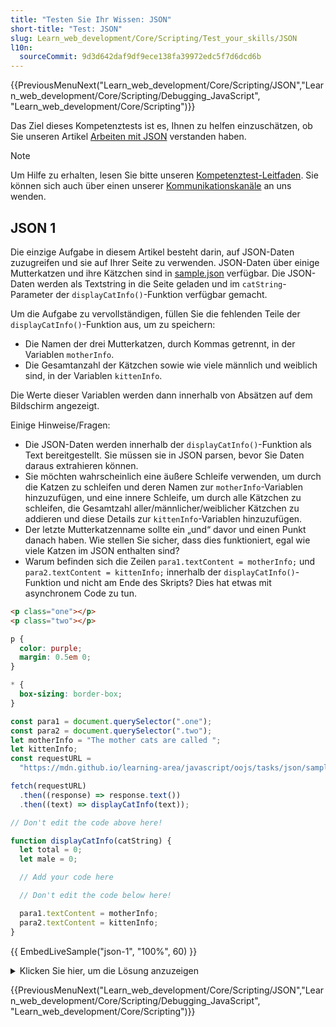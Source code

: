 ```yaml
---
title: "Testen Sie Ihr Wissen: JSON"
short-title: "Test: JSON"
slug: Learn_web_development/Core/Scripting/Test_your_skills/JSON
l10n:
  sourceCommit: 9d3d642daf9df9ece138fa39972edc5f7d6dcd6b
---
```


{{PreviousMenuNext("Learn_web_development/Core/Scripting/JSON","Learn_web_development/Core/Scripting/Debugging_JavaScript", "Learn_web_development/Core/Scripting")}}

Das Ziel dieses Kompetenztests ist es, Ihnen zu helfen einzuschätzen, ob Sie unseren Artikel [Arbeiten mit JSON](/de/docs/Learn_web_development/Core/Scripting/JSON) verstanden haben.

> [!NOTE]
> Um Hilfe zu erhalten, lesen Sie bitte unseren [Kompetenztest-Leitfaden](/de/docs/Learn_web_development#test_your_skills). Sie können sich auch über einen unserer [Kommunikationskanäle](/de/docs/MDN/Community/Communication_channels) an uns wenden.

## JSON 1

Die einzige Aufgabe in diesem Artikel besteht darin, auf JSON-Daten zuzugreifen und sie auf Ihrer Seite zu verwenden. JSON-Daten über einige Mutterkatzen und ihre Kätzchen sind in [sample.json](https://github.com/mdn/learning-area/blob/main/javascript/oojs/tasks/json/sample.json) verfügbar. Die JSON-Daten werden als Textstring in die Seite geladen und im `catString`-Parameter der `displayCatInfo()`-Funktion verfügbar gemacht.

Um die Aufgabe zu vervollständigen, füllen Sie die fehlenden Teile der `displayCatInfo()`-Funktion aus, um zu speichern:

- Die Namen der drei Mutterkatzen, durch Kommas getrennt, in der Variablen `motherInfo`.
- Die Gesamtanzahl der Kätzchen sowie wie viele männlich und weiblich sind, in der Variablen `kittenInfo`.

Die Werte dieser Variablen werden dann innerhalb von Absätzen auf dem Bildschirm angezeigt.

Einige Hinweise/Fragen:

- Die JSON-Daten werden innerhalb der `displayCatInfo()`-Funktion als Text bereitgestellt. Sie müssen sie in JSON parsen, bevor Sie Daten daraus extrahieren können.
- Sie möchten wahrscheinlich eine äußere Schleife verwenden, um durch die Katzen zu schleifen und deren Namen zur `motherInfo`-Variablen hinzuzufügen, und eine innere Schleife, um durch alle Kätzchen zu schleifen, die Gesamtzahl aller/männlicher/weiblicher Kätzchen zu addieren und diese Details zur `kittenInfo`-Variablen hinzuzufügen.
- Der letzte Mutterkatzenname sollte ein „und“ davor und einen Punkt danach haben. Wie stellen Sie sicher, dass dies funktioniert, egal wie viele Katzen im JSON enthalten sind?
- Warum befinden sich die Zeilen `para1.textContent = motherInfo;` und `para2.textContent = kittenInfo;` innerhalb der `displayCatInfo()`-Funktion und nicht am Ende des Skripts? Dies hat etwas mit asynchronem Code zu tun.

```html hidden live-sample___json-1
<p class="one"></p>
<p class="two"></p>
```

```css hidden live-sample___json-1
p {
  color: purple;
  margin: 0.5em 0;
}

* {
  box-sizing: border-box;
}
```

```js live-sample___json-1
const para1 = document.querySelector(".one");
const para2 = document.querySelector(".two");
let motherInfo = "The mother cats are called ";
let kittenInfo;
const requestURL =
  "https://mdn.github.io/learning-area/javascript/oojs/tasks/json/sample.json";

fetch(requestURL)
  .then((response) => response.text())
  .then((text) => displayCatInfo(text));

// Don't edit the code above here!

function displayCatInfo(catString) {
  let total = 0;
  let male = 0;

  // Add your code here

  // Don't edit the code below here!

  para1.textContent = motherInfo;
  para2.textContent = kittenInfo;
}
```

{{ EmbedLiveSample("json-1", "100%", 60) }}

<details>
<summary>Klicken Sie hier, um die Lösung anzuzeigen</summary>

Ihr fertiges JavaScript sollte in etwa so aussehen:

```js
// ...
// Don't edit the code above here!

function displayCatInfo(catString) {
  let total = 0;
  let male = 0;

  const cats = JSON.parse(catString);

  for (let i = 0; i < cats.length; i++) {
    for (const kitten of cats[i].kittens) {
      total++;
      if (kitten.gender === "m") {
        male++;
      }
    }

    if (i < cats.length - 1) {
      motherInfo += `${cats[i].name}, `;
    } else {
      motherInfo += `and ${cats[i].name}.`;
    }
  }

  kittenInfo = `There are ${total} kittens in total, ${male} males and ${
    total - male
  } females.`;

  // Don't edit the code below here!

  para1.textContent = motherInfo;
  para2.textContent = kittenInfo;
}
```

</details>

{{PreviousMenuNext("Learn_web_development/Core/Scripting/JSON","Learn_web_development/Core/Scripting/Debugging_JavaScript", "Learn_web_development/Core/Scripting")}}
